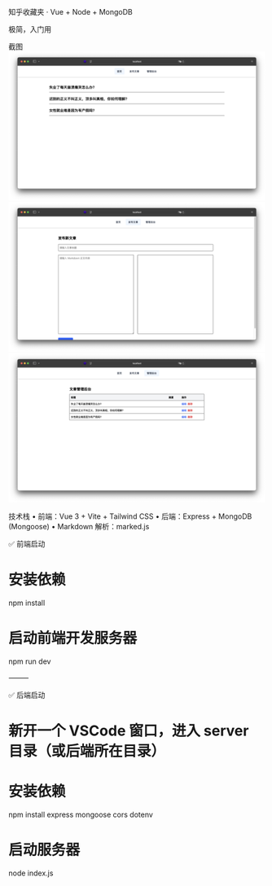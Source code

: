 知乎收藏夹 · Vue + Node + MongoDB 

极简，入门用 

截图
![alt text](image.png)
![alt text](image-1.png)
![alt text](image-2.png)

技术栈
	•	前端：Vue 3 + Vite + Tailwind CSS
	•	后端：Express + MongoDB (Mongoose)
	•	Markdown 解析：marked.js

✅ 前端启动

# 安装依赖
npm install

# 启动前端开发服务器
npm run dev

⸻

✅ 后端启动

# 新开一个 VSCode 窗口，进入 server 目录（或后端所在目录）

# 安装依赖
npm install express mongoose cors dotenv

# 启动服务器
node index.js